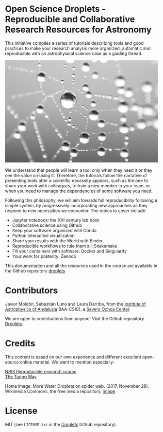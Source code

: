 
# Open Science Droplets - Reproducible and Collaborative Research Resources for Astronomy

This initiative compiles a series of tutorials describing tools and good
practices to make your research analysis more organized, automatic and reproducible with
an astrophysical science case as a guiding thread.


![](images/intro_water_droplets.png)

We understand that people will learn a tool only when they need it or they see
the value on using it. Therefore, the tutorials follow the narrative of
presenting tools after a scientific necessity appears, such as the one to
share your work with colleagues, to train a new member in your team, or when you need to manage the dependencies of
some software you need.

Following this philosophy, we will aim towards full reproducibility following a simple system, by progressively incorporating new approaches as they respond to new necessities we encounter. The topics to cover include:

- Jupyter notebook: the XXI century lab book
- Collaborative science using Github
- Keep your software organized with Conda
- Python interactive visualization
- Share your results with the World with Binder
- Reproducible workflows to rule them all: Snakemake
- Fill your containers with software: Docker and Singularity 
- Your work for posterity: Zenodo


This documentation and all the resources used in the course are available in the Github repository [droplets](https://github.com/spsrc/droplets)



# Contributors

Javier Moldón, Sebastián Luna and Laura Darriba, from the [Institute of Astrophysics of Andalusia](https://www.iaa.csic.es/) (IAA-CSIC), a [Severo Ochoa Center](http://so.iaa.csic.es/).

We are open to contributions from anyone! Visit the Github repository  [Droplets](https://github.com/spsrc/droplets).

# Credits
This content is based on our own experience and different excellent open-source online material. We want to mention especially:

[NBIS Reproducible research course](https://nbis-reproducible-research.readthedocs.io/en/latest/)  
[The Turing Way](https://the-turing-way.netlify.com/introduction/introduction)

Home image: More Water Droplets on spider web. (2017, November 28). Wikimedia Commons, the free media repository. [Image]( https://commons.wikimedia.org/w/index.php?title=File:More_Water_Droplets_on_spider_web.jpg&oldid=269742797)

# License
MIT (see `LICENSE.txt` in the [Droplets](https://github.com/spsrc/droplets) Github repository).
